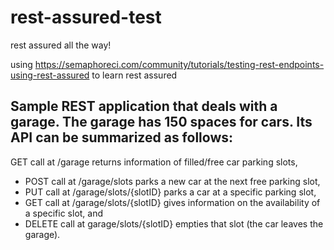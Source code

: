 # rest-assured-test
rest assured all the way!

using https://semaphoreci.com/community/tutorials/testing-rest-endpoints-using-rest-assured to learn rest assured

## Sample REST application that deals with a garage. The garage has 150 spaces for cars. Its API can be summarized as follows:
GET call at /garage returns information of filled/free car parking slots,
- POST call at /garage/slots parks a new car at the next free parking slot,
- PUT call at /garage/slots/{slotID} parks a car at a specific parking slot,
- GET call at /garage/slots/{slotID} gives information on the availability of a specific slot, and
- DELETE call at garage/slots/{slotID} empties that slot (the car leaves the garage).
